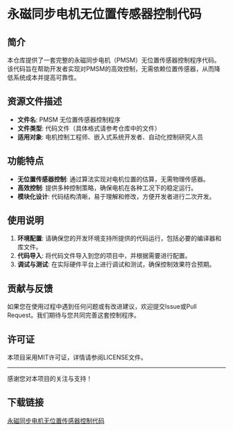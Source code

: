 # 永磁同步电机无位置传感器控制代码

## 简介

本仓库提供了一套完整的永磁同步电机（PMSM）无位置传感器控制程序代码。该代码旨在帮助开发者实现对PMSM的高效控制，无需依赖位置传感器，从而降低系统成本并提高可靠性。

## 资源文件描述

- **文件名**: PMSM 无位置传感器控制程序
- **文件类型**: 代码文件（具体格式请参考仓库中的文件）
- **适用对象**: 电机控制工程师、嵌入式系统开发者、自动化控制研究人员

## 功能特点

- **无位置传感器控制**: 通过算法实现对电机位置的估算，无需物理传感器。
- **高效控制**: 提供多种控制策略，确保电机在各种工况下的稳定运行。
- **模块化设计**: 代码结构清晰，易于理解和修改，方便开发者进行二次开发。

## 使用说明

1. **环境配置**: 请确保您的开发环境支持所提供的代码运行，包括必要的编译器和库文件。
2. **代码导入**: 将代码文件导入到您的项目中，并根据需要进行配置。
3. **调试与测试**: 在实际硬件平台上进行调试和测试，确保控制效果符合预期。

## 贡献与反馈

如果您在使用过程中遇到任何问题或有改进建议，欢迎提交Issue或Pull Request。我们期待与您共同完善这套控制程序。

## 许可证

本项目采用MIT许可证，详情请参阅LICENSE文件。

---

感谢您对本项目的关注与支持！

## 下载链接

[永磁同步电机无位置传感器控制代码](https://pan.quark.cn/s/6c3db81f320b)